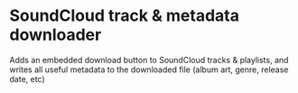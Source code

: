 # SoundCloud track & metadata downloader
Adds an embedded download button to SoundCloud tracks &amp; playlists, and writes all useful metadata to the downloaded file (album art, genre, release date, etc)
